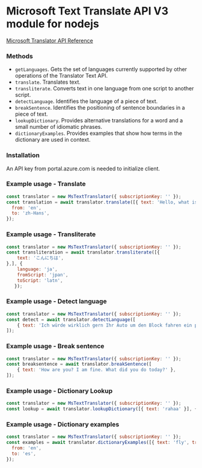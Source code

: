 
# Microsoft Text Translate API V3 module for nodejs

[Microsoft Translator API Reference](https://docs.microsoft.com/en-gb/azure/cognitive-services/translator/reference/v3-0-reference)

### Methods

* `getLanguages`. Gets the set of languages currently supported by other operations of the Translator Text API.
* `translate`. Translates text.
* `transliterate`. Converts text in one language from one script to another script.
* `detectLanguage`. Identifies the language of a piece of text.
* `breakSentence`. Identifies the positioning of sentence boundaries in a piece of text.
* `lookupDictionary`. Provides alternative translations for a word and a small number of idiomatic phrases.
* `dictionaryExamples`. Provides examples that show how terms in the dictionary are used in context. 

### Installation

An API key from portal.azure.com is needed to initialize client.

### Example usage - Translate

```js
const translator = new MsTextTranslator({ subscriptionKey: '' });
const translation = await translator.translate([{ text: 'Hello, what is your name?' }], {
  from: 'en',
  to: 'zh-Hans',
});
```

### Example usage - Transliterate

```js
const translator = new MsTextTranslator({ subscriptionKey: '' });
const transliteration = await translator.transliterate([{
	text: 'こんにちは',
},], {
    language: 'ja',
    fromScript: 'jpan',
    toScript: 'latn',
   });
```

### Example usage - Detect language

```js
const translator = new MsTextTranslator({ subscriptionKey: '' });
const detect = await translator.detectLanguage([
	{ text: 'Ich würde wirklich gern Ihr Auto um den Block fahren ein paar Mal.' },
]);
```

### Example usage - Break sentence

```js
const translator = new MsTextTranslator({ subscriptionKey: '' });
const breaksentence = await translator.breakSentence([
	{ text: 'How are you? I am fine. What did you do today?' },
]);
```

### Example usage - Dictionary Lookup

```js
const translator = new MsTextTranslator({ subscriptionKey: '' });
const lookup = await translator.lookupDictionary([{ text: 'rahaa' }], { from: 'fi', to: 'en' });
```


### Example usage - Dictionary examples

```js
const translator = new MsTextTranslator({ subscriptionKey: '' });
const examples = await translator.dictionaryExamples([{ text: 'fly', translation: 'volar' }], {
  from: 'en',
  to: 'es',
});
```